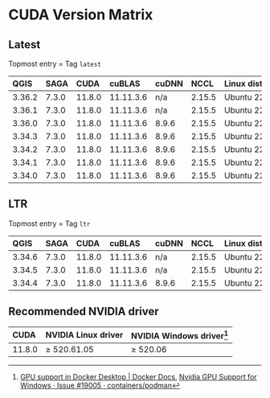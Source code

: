 # CUDA Version Matrix

## Latest

Topmost entry = Tag `latest`

| QGIS    | SAGA  | CUDA   | cuBLAS    | cuDNN | NCCL   | Linux distro |
|:--------|:------|:-------|:----------|:------|:-------|:-------------|
| 3.36.2  | 7.3.0 | 11.8.0 | 11.11.3.6 | n/a   | 2.15.5 | Ubuntu 22.04 |
| 3.36.1  | 7.3.0 | 11.8.0 | 11.11.3.6 | n/a   | 2.15.5 | Ubuntu 22.04 |
| 3.36.0  | 7.3.0 | 11.8.0 | 11.11.3.6 | 8.9.6 | 2.15.5 | Ubuntu 22.04 |
| 3.34.3  | 7.3.0 | 11.8.0 | 11.11.3.6 | 8.9.6 | 2.15.5 | Ubuntu 22.04 |
| 3.34.2  | 7.3.0 | 11.8.0 | 11.11.3.6 | 8.9.6 | 2.15.5 | Ubuntu 22.04 |
| 3.34.1  | 7.3.0 | 11.8.0 | 11.11.3.6 | 8.9.6 | 2.15.5 | Ubuntu 22.04 |
| 3.34.0  | 7.3.0 | 11.8.0 | 11.11.3.6 | 8.9.6 | 2.15.5 | Ubuntu 22.04 |

## LTR

Topmost entry = Tag `ltr`

| QGIS    | SAGA  | CUDA   | cuBLAS    | cuDNN | NCCL   | Linux distro |
|:--------|:------|:-------|:----------|:------|:-------|:-------------|
| 3.34.6  | 7.3.0 | 11.8.0 | 11.11.3.6 | n/a   | 2.15.5 | Ubuntu 22.04 |
| 3.34.5  | 7.3.0 | 11.8.0 | 11.11.3.6 | n/a   | 2.15.5 | Ubuntu 22.04 |
| 3.34.4  | 7.3.0 | 11.8.0 | 11.11.3.6 | 8.9.6 | 2.15.5 | Ubuntu 22.04 |

## Recommended NVIDIA driver

| CUDA   | NVIDIA Linux driver | NVIDIA Windows driver[^1] |
|:-------|:--------------------|:--------------------------|
| 11.8.0 | ≥ 520.61.05         | ≥ 520.06                  |

[^1]: [GPU support in Docker Desktop | Docker Docs](https://docs.docker.com/desktop/gpu/),
[Nvidia GPU Support for Windows · Issue #19005 · containers/podman](https://github.com/containers/podman/issues/19005)

